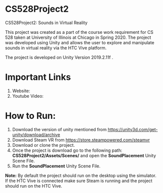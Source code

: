 # CS528Project2
CS528Project2: Sounds in Virtual Reality

This project was created as a part of the course work requirement for CS 528 taken at University of Illinois at Chicago in Spring 2020. The project was developed using Unity and allows the user to explore and manipulate sounds in virtual reality via the HTC Vive platform.

The project is developed on Unity Version 2019.2.11f .

# Important Links

1. Website:
2. Youtube Video:


# How to Run:

1. Download the version of unity mentioned from https://unity3d.com/get-unity/download/archive
2. Download Steam VR from https://store.steampowered.com/steamvr
3. Download or clone the project.
4. Once the project is download go to the following path: **CS528Project2/Assets/Scenes/** and open the **SoundPlacement** Unity Scene File.
5. Run the **SoundPlacement** Unity Scene File.

**Note:** By default the project should run on the desktop using the simulator. If the HTC Vive is connected make sure Steam is running and the project should run on the HTC Vive.
